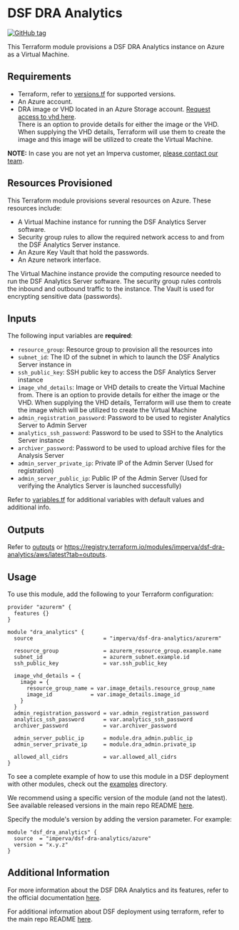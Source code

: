 # DSF DRA Analytics
[![GitHub tag](https://img.shields.io/github/v/tag/imperva/dsfkit.svg)](https://github.com/imperva/dsfkit/tags)

This Terraform module provisions a DSF DRA Analytics instance on Azure as a Virtual Machine.

## Requirements
* Terraform, refer to [versions.tf](versions.tf) for supported versions.
* An Azure account.
* DRA image or VHD located in an Azure Storage account. [Request access to vhd here](https://docs.google.com/forms/d/e/1FAIpQLSfCBUGHN04u2gK8IoxuHl4TLooBWUl7cK7ihS9Q5ZHwafNBHA/viewform). <br/>
  There is an option to provide details for either the image or the VHD. When supplying the VHD details, Terraform will use them to create the image and this image will be utilized to create the Virtual Machine.

**NOTE:** In case you are not yet an Imperva customer, [please contact our team](https://www.imperva.com/contact-us/).

## Resources Provisioned
This Terraform module provisions several resources on Azure. These resources include:
* A Virtual Machine instance for running the DSF Analytics Server software.
* Security group rules to allow the required network access to and from the DSF Analytics Server instance.
* An Azure Key Vault that hold the passwords.
* An Azure network interface.

The Virtual Machine instance provide the computing resource needed to run the DSF Analytics Server software. The security group rules controls the inbound and outbound traffic to the instance. The Vault is used for encrypting sensitive data (passwords).

## Inputs

The following input variables are **required**:

* `resource_group`: Resource group to provision all the resources into
* `subnet_id`: The ID of the subnet in which to launch the DSF Analytics Server instance in
* `ssh_public_key`: SSH public key to access the DSF Analytics Server instance
* `image_vhd_details`: Image or VHD details to create the Virtual Machine from. There is an option to provide details for either the image or the VHD. When supplying the VHD details, Terraform will use them to create the image which will be utilized to create the Virtual Machine
* `admin_registration_password`: Password to be used to register Analytics Server to Admin Server
* `analytics_ssh_password`: Password to be used to SSH to the Analytics Server instance
* `archiver_password`:  Password to be used to upload archive files for the Analysis Server
* `admin_server_private_ip`: Private IP of the Admin Server (Used for registration)
* `admin_server_public_ip`: Public IP of the Admin Server (Used for verifying the Analytics Server is launched successfully)

Refer to [variables.tf](variables.tf) for additional variables with default values and additional info.

## Outputs

Refer to [outputs](outputs.tf) or https://registry.terraform.io/modules/imperva/dsf-dra-analytics/aws/latest?tab=outputs.

## Usage

To use this module, add the following to your Terraform configuration:

```
provider "azurerm" {
  features {}
}

module "dra_analytics" {
  source                      = "imperva/dsf-dra-analytics/azurerm"
  
  resource_group              = azurerm_resource_group.example.name   
  subnet_id                   = azurerm_subnet.example.id
  ssh_public_key              = var.ssh_public_key
  
  image_vhd_details = {
    image = {
      resource_group_name = var.image_details.resource_group_name
      image_id            = var.image_details.image_id
    }
  }
  admin_registration_password = var.admin_registration_password
  analytics_ssh_password      = var.analytics_ssh_password
  archiver_password           = var.archiver_password
  
  admin_server_public_ip      = module.dra_admin.public_ip
  admin_server_private_ip     = module.dra_admin.private_ip
  
  allowed_all_cidrs           = var.allowed_all_cidrs
}
```

To see a complete example of how to use this module in a DSF deployment with other modules, check out the [examples](../../../examples/azure/) directory.

We recommend using a specific version of the module (and not the latest).
See available released versions in the main repo README [here](https://github.com/imperva/dsfkit#version-history).

Specify the module's version by adding the version parameter. For example:

```
module "dsf_dra_analytics" {
  source  = "imperva/dsf-dra-analytics/azure"
  version = "x.y.z"
}
```

## Additional Information

For more information about the DSF DRA Analytics and its features, refer to the official documentation [here](https://docs.imperva.com/bundle/z-kb-articles-km/page/4e487f3c.html).

For additional information about DSF deployment using terraform, refer to the main repo README [here](https://github.com/imperva/dsfkit/tree/1.7.28).